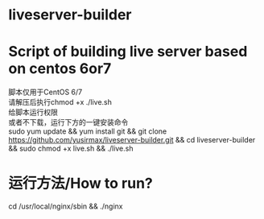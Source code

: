 # liveserver-builder
# Script of building live server based on centos 6or7
脚本仅用于CentOS 6/7  
请解压后执行chmod +x ./live.sh  
给脚本运行权限  
或者不下载，运行下方的一键安装命令  
sudo yum update && yum install git && git clone https://github.com/yusirmax/liveserver-builder.git && cd liveserver-builder && sudo chmod +x live.sh && ./live.sh  
# 运行方法/How to run?
cd /usr/local/nginx/sbin && ./nginx
